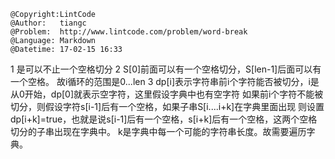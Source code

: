 ```
@Copyright:LintCode
@Author:   tiangc
@Problem:  http://www.lintcode.com/problem/word-break
@Language: Markdown
@Datetime: 17-02-15 16:33
```

1 是可以不止一个空格切分
2 S[0]前面可以有一个空格切分，S[len-1]后面可以有一个空格。
故i循环的范围是0...len
3 dp[i]表示字符串前i个字符能否被切分，i是从0开始，dp[0]就表示空字符，这里假设字典中也有空字符
如果前i个字符不能被切分，则假设字符s[i-1]后有一个空格，如果子串S[i....i+k]在字典里面出现
则设置dp[i+k]=true，也就是说s[i-1]后有一个空格，s[i+k]后有一个空格，这两个空格切分的子串出现在字典中。
k是字典中每一个可能的字符串长度。故需要遍历字典。